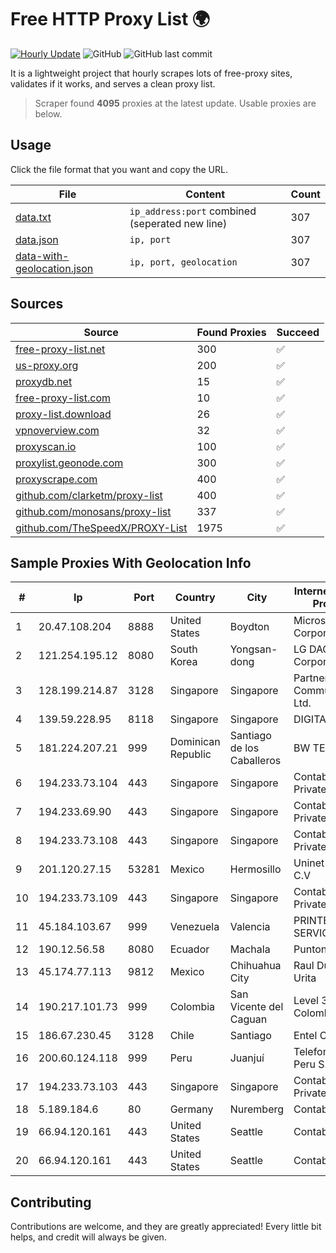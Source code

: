 
# Free HTTP Proxy List 🌍

[![Hourly Update](https://github.com/mertguvencli/http-proxy-list/actions/workflows/main.yml/badge.svg?branch=main)](https://github.com/mertguvencli/http-proxy-list/actions/workflows/main.yml)
![GitHub](https://img.shields.io/github/license/mertguvencli/http-proxy-list)
![GitHub last commit](https://img.shields.io/github/last-commit/mertguvencli/http-proxy-list)

It is a lightweight project that hourly scrapes lots of free-proxy sites, validates if it works, and serves a clean proxy list.


> Scraper found **4095** proxies at the latest update. Usable proxies are below.

## Usage

Click the file format that you want and copy the URL.


|File|Content|Count|
|----|-------|-----|
|[data.txt](https://raw.githubusercontent.com/mertguvencli/http-proxy-list/main/proxy-list/data.txt)|`ip_address:port` combined (seperated new line)|307|
|[data.json](https://raw.githubusercontent.com/mertguvencli/http-proxy-list/main/proxy-list/data.json)|`ip, port`|307|
|[data-with-geolocation.json](https://raw.githubusercontent.com/mertguvencli/http-proxy-list/main/proxy-list/data-with-geolocation.json)|`ip, port, geolocation`|307|

## Sources

|Source|Found Proxies|Succeed|
|------|-------------|-------|
|[free-proxy-list.net](https://free-proxy-list.net)|300|✅|
|[us-proxy.org](https://www.us-proxy.org)|200|✅|
|[proxydb.net](http://proxydb.net)|15|✅|
|[free-proxy-list.com](https://free-proxy-list.com/?page=&port=&type%5B%5D=http&type%5B%5D=https&up_time=0&search=Search)|10|✅|
|[proxy-list.download](https://www.proxy-list.download/HTTP)|26|✅|
|[vpnoverview.com](https://vpnoverview.com/privacy/anonymous-browsing/free-proxy-servers)|32|✅|
|[proxyscan.io](https://www.proxyscan.io)|100|✅|
|[proxylist.geonode.com](https://proxylist.geonode.com/api/proxy-list?limit=300&page=1&sort_by=lastChecked&sort_type=desc&protocols=http,https)|300|✅|
|[proxyscrape.com](https://api.proxyscrape.com/v2/?request=displayproxies&protocol=http&timeout=10000&country=all&ssl=all&anonymity=all)|400|✅|
|[github.com/clarketm/proxy-list](https://raw.githubusercontent.com/clarketm/proxy-list/master/proxy-list-raw.txt)|400|✅|
|[github.com/monosans/proxy-list](https://raw.githubusercontent.com/monosans/proxy-list/main/proxies/http.txt)|337|✅|
|[github.com/TheSpeedX/PROXY-List](https://raw.githubusercontent.com/TheSpeedX/PROXY-List/master/http.txt)|1975|✅|


## Sample Proxies With Geolocation Info

|#|Ip|Port|Country|City|Internet Service Provider|
|-|--|----|-------|----|-------------------------|
|1|20.47.108.204|8888|United States|Boydton|Microsoft Corporation|
|2|121.254.195.12|8080|South Korea|Yongsan-dong|LG DACOM Corporation|
|3|128.199.214.87|3128|Singapore|Singapore|Partner Communications Ltd.|
|4|139.59.228.95|8118|Singapore|Singapore|DIGITALOCEAN|
|5|181.224.207.21|999|Dominican Republic|Santiago de los Caballeros|BW TELECOM|
|6|194.233.73.104|443|Singapore|Singapore|Contabo Asia Private Limited|
|7|194.233.69.90|443|Singapore|Singapore|Contabo Asia Private Limited|
|8|194.233.73.108|443|Singapore|Singapore|Contabo Asia Private Limited|
|9|201.120.27.15|53281|Mexico|Hermosillo|Uninet S.A. de C.V|
|10|194.233.73.109|443|Singapore|Singapore|Contabo Asia Private Limited|
|11|45.184.103.67|999|Venezuela|Valencia|PRINTER-NET-SERVICE, C.A.|
|12|190.12.56.58|8080|Ecuador|Machala|Puntonet S.A.|
|13|45.174.77.113|9812|Mexico|Chihuahua City|Raul Duarte Urita|
|14|190.217.101.73|999|Colombia|San Vicente del Caguan|Level 3 Colombia S.A|
|15|186.67.230.45|3128|Chile|Santiago|Entel Chile S.A.|
|16|200.60.124.118|999|Peru|Juanjuí|Telefonica del Peru S.A.A.|
|17|194.233.73.103|443|Singapore|Singapore|Contabo Asia Private Limited|
|18|5.189.184.6|80|Germany|Nuremberg|Contabo GmbH|
|19|66.94.120.161|443|United States|Seattle|Contabo Inc.|
|20|66.94.120.161|443|United States|Seattle|Contabo Inc.|



## Contributing

Contributions are welcome, and they are greatly appreciated! Every
little bit helps, and credit will always be given.

